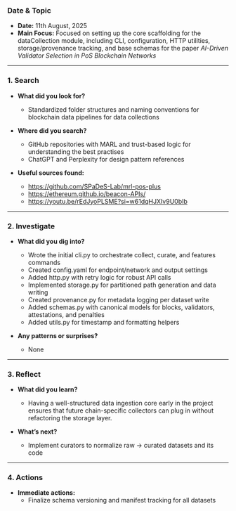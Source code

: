 ### Date & Topic

- **Date:** 11th August, 2025 
- **Main Focus:** Focused on setting up the core scaffolding for the dataCollection module, including CLI, configuration, HTTP utilities, storage/provenance tracking, and base schemas for the paper *AI-Driven Validator Selection in PoS Blockchain Networks*

---

### 1. Search

- **What did you look for?**  
  - Standardized folder structures and naming conventions for blockchain data pipelines for data collections



- **Where did you search?**  
  - GitHub repositories with MARL and trust-based logic for understanding the best practises
  - ChatGPT and Perplexity for design pattern references
  

- **Useful sources found:** 
    - https://github.com/SPaDeS-Lab/mrl-pos-plus
    - https://ethereum.github.io/beacon-APIs/
    - https://youtu.be/rEdJyoPLSME?si=w61dqHJXIv9U0bIb
   

---

### 2. Investigate

- **What did you dig into?**  
  - Wrote the initial cli.py to orchestrate collect, curate, and features commands
  - Created config.yaml for endpoint/network and output settings
  - Added http.py with retry logic for robust API calls
  - Implemented storage.py for partitioned path generation and data writing
  - Created provenance.py for metadata logging per dataset write
  - Added schemas.py with canonical models for blocks, validators, attestations, and penalties
  - Added utils.py for timestamp and formatting helpers

- **Any patterns or surprises?**  
  - None
  
  

---

### 3. Reflect

- **What did you learn?**  
  - Having a well-structured data ingestion core early in the project ensures that future chain-specific collectors can plug in without refactoring the storage layer.

- **What’s next?**  
  - Implement curators to normalize raw → curated datasets and its code
  
  

---

### 4. Actions

- **Immediate actions:**  
  - Finalize schema versioning and manifest tracking for all datasets


  
